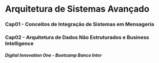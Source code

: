 # Arquitetura de Sistemas Avançado

### Cap01 - Conceitos de Integração de Sistemas em Mensageria
### Cap02 - Arquitetura de Dados Não Estruturados e Business Intelligence

##### Digital Innovation One - Bootcamp Banco Inter

